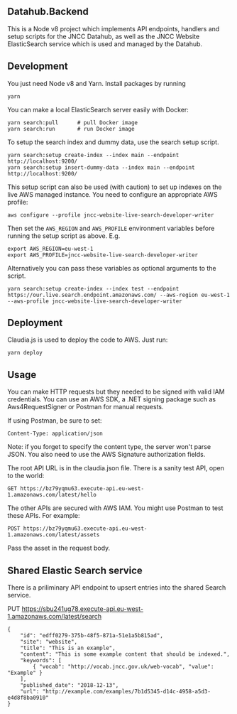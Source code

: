 
Datahub.Backend
---------------

This is a Node v8 project which implements API endpoints, handlers and setup scripts for the JNCC Datahub, as well as the JNCC Website ElasticSearch service which is used and managed by the Datahub.

Development
-----------
You just need Node v8 and Yarn. Install packages by running 

    yarn

 You can make a local ElasticSearch server easily with Docker:

    yarn search:pull      # pull Docker image
    yarn search:run       # run Docker image

To setup the search index and dummy data, use the search setup script. 

    yarn search:setup create-index --index main --endpoint http://localhost:9200/
    yarn search:setup insert-dummy-data --index main --endpoint http://localhost:9200/

This setup script can also be used (with caution) to set up indexes on the live AWS managed instance. You need to configure an appropriate AWS profile:

    aws configure --profile jncc-website-live-search-developer-writer

Then set the `AWS_REGION` and `AWS_PROFILE` environment variables before running the setup script as above. E.g.

    export AWS_REGION=eu-west-1
    export AWS_PROFILE=jncc-website-live-search-developer-writer

Alternatively you can pass these variables as optional arguments to the script.

    yarn search:setup create-index --index test --endpoint https://our.live.search.endpoint.amazonaws.com/ --aws-region eu-west-1 --aws-profile jncc-website-live-search-developer-writer
    

Deployment
----------

Claudia.js is used to deploy the code to AWS. Just run:

    yarn deploy

Usage
-----

You can make HTTP requests but they needed to be signed with valid IAM credentials. You can use an AWS SDK, a .NET signing package such as Aws4RequestSigner or Postman for manual requests.

If using Postman, be sure to set:

    Content-Type: application/json

Note: if you forget to specify the content type, the server won't parse JSON. You also need to use the AWS Signature authorization fields.

The root API URL is in the claudia.json file. There is a sanity test API, open to the world:

    GET https://bz79yqmu63.execute-api.eu-west-1.amazonaws.com/latest/hello

The other APIs are secured with AWS IAM. You might use Postman to test these APIs. For example:

    POST https://bz79yqmu63.execute-api.eu-west-1.amazonaws.com/latest/assets

Pass the asset in the request body. 
    

Shared Elastic Search service
-----------------------------

There is a priliminary API endpoint to upsert entries into the shared Search service.

PUT https://sbu241ug78.execute-api.eu-west-1.amazonaws.com/latest/search

    {
        "id": "edff0279-375b-48f5-871a-51e1a5b815ad",
        "site": "website",
        "title": "This is an example",
        "content": "This is some example content that should be indexed.",
        "keywords": [
            { "vocab": "http://vocab.jncc.gov.uk/web-vocab", "value": "Example" }
        ],
        "published_date": "2018-12-13",
        "url": "http://example.com/examples/7b1d5345-d14c-4958-a5d3-e4d8f8ba0910"
    }

